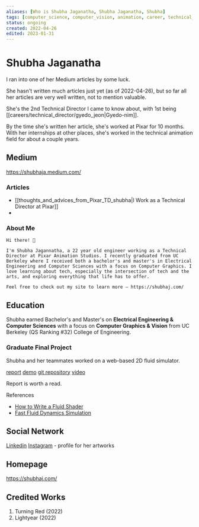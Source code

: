 ```yaml
---
aliases: [Who is Shubha Jaganatha, Shubha Jaganatha, Shubha]
tags: [computer_science, computer_vision, animation, career, technical_director, disney, pixar, WHO-IS]
status: ongoing
created: 2022-04-26
edited: 2023-01-31
---
```


# Shubha Jaganatha
I ran into one of her Medium articles  by some luck.

She hasn't written much articles just yet (as of 2022-04-26), but so far all her articles are very well written, not to mention valuable.

She's the 2nd Technical Director I came to know about, with 1st being [[careers/technical_director/gyedo_jeon|Gyedo-nim]].

By the time she's written her article, she's worked at Pixar for 10 months. With her internships at other places, she's worked in the technical animation field for about a couple years.

## Medium
https://shubhaja.medium.com/

### Articles
- [[thoughts_and_advices_from_Pixar_TD_shubha|I Work as a Technical Director at Pixar]]
- 

### About Me
	Hi there! 👋
	
	I'm Shubha Jagannatha, a 22 year old engineer working as a Technical Director at Pixar Animation Studios. I recently graduated from UC Berkeley where I received both a bachelor's and master's in Electrical Engineering and Computer Sciences with a focus on Computer Graphics. I love learning about tech, especially the intersection of tech and the arts, and exploring everything that life has to offer.
	
	Feel free to check out my site to learn more — https://shubhaj.com/

## Education
Shubha earned Bachelor's and Master's on __Electrical Engineering & Computer Sciences__ with a focus on __Computer Graphics & Vision__ from UC Berkeley (QS Ranking \#32) College of Engineering.

### Graduate Final Project
Shubha and her teammates worked on a web-based 2D fluid simulator.

[report](https://shubhaja.github.io/FluidSimulator/)
[demo](https://shariewang.github.io/cs184-smoke/)
[git repository](https://github.com/shubhaja/FluidSimulator)
[video](https://www.youtube.com/watch?v=zUlNX_ZCPts)

Report is worth a read.

References
- [How to Write a Fluid Shader](https://gamedevelopment.tutsplus.com/tutorials/how-to-write-a-smoke-shader--cms-25587)
- [Fast Fluid Dynamics Simulation](https://developer.nvidia.com/gpugems/gpugems/part-vi-beyond-triangles/chapter-38-fast-fluid-dynamics-simulation-gpu)

## Social Network
[Linkedin](https://www.linkedin.com/in/shubhaja/)
[Instagram](https://www.instagram.com/shubhajagannatha/) - profile for her artworks

## Homepage
https://shubhaj.com/

## Credited Works
1. Turning Red (2022)
2. Lightyear (2022)